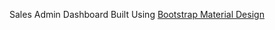 Sales Admin Dashboard Built Using <a href="https://github.com/FezVrasta/bootstrap-material-design">Bootstrap Material Design</a>
